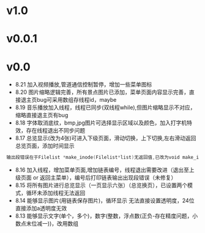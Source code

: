
# v1.0

# v0.0.1

# v0.0

- 8.21
加入视频播放,管道通信控制暂停，增加一些菜单图标
- 8.20
图片缩略逻辑完善，所有景点图片已添加，菜单页面内容显示完善，直接退主页bug可采用数组存线程id，maybe
- 8.19
音乐播放加入线程，线程已同步(双线程while),但图片缩略显示不对应，缩略直接退主页有bug
- 8.18
字体取消底纹，bmp,jpg图片可选择显示区域以及颜色，加入打字机特效，存在线程退出不同步问题
- 8.17
总览显示(改为4张)可进入下级页面，滑动切换，上下切换,左右滑动返回总览页面，添加时间显示

```c++
输出段错误在于Filelist *make_inode(Filelist*list)无返回值,已改为void make_inode
```

- 8.16
加入线程，增加菜单页面,增加链表编号，线程退出需要改进（退出至上级页面 or 返回主菜单），编号后打印链表输出出现段错误（未修复）
- 8.15
将所有图片进行总览显示（一页显示六张）（总览换页），已设置两个模式，循环未添加线程无法返回
- 8.14
能够显示图片(用链表保存图片)，循环显示
无法直接设置透明度，24位直接添加a透明度无效
- 8.13
能够显示文字(单个，多个)，数字(整数，浮点数(正负-存在精度问题，小数点末位减一))，改用数组
